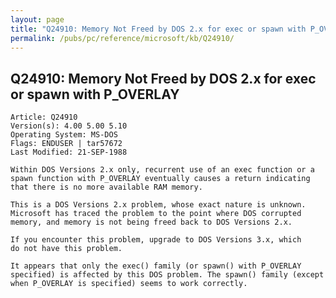 ```yaml
---
layout: page
title: "Q24910: Memory Not Freed by DOS 2.x for exec or spawn with P_OVERLAY"
permalink: /pubs/pc/reference/microsoft/kb/Q24910/
---
```


## Q24910: Memory Not Freed by DOS 2.x for exec or spawn with P_OVERLAY

	Article: Q24910
	Version(s): 4.00 5.00 5.10
	Operating System: MS-DOS
	Flags: ENDUSER | tar57672
	Last Modified: 21-SEP-1988
	
	Within DOS Versions 2.x only, recurrent use of an exec function or a
	spawn function with P_OVERLAY eventually causes a return indicating
	that there is no more available RAM memory.
	
	This is a DOS Versions 2.x problem, whose exact nature is unknown.
	Microsoft has traced the problem to the point where DOS corrupted
	memory, and memory is not being freed back to DOS Versions 2.x.
	
	If you encounter this problem, upgrade to DOS Versions 3.x, which
	do not have this problem.
	
	It appears that only the exec() family (or spawn() with P_OVERLAY
	specified) is affected by this DOS problem. The spawn() family (except
	when P_OVERLAY is specified) seems to work correctly.

